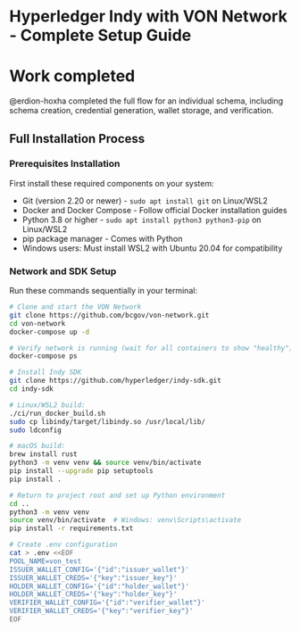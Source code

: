 # Hyperledger Indy with VON Network - Complete Setup Guide

# Work completed
@erdion-hoxha completed the full flow for an individual schema, including schema creation, credential generation, wallet storage, and verification.

## Full Installation Process

### Prerequisites Installation
First install these required components on your system:
- Git (version 2.20 or newer) - `sudo apt install git` on Linux/WSL2
- Docker and Docker Compose - Follow official Docker installation guides
- Python 3.8 or higher - `sudo apt install python3 python3-pip` on Linux/WSL2
- pip package manager - Comes with Python
- Windows users: Must install WSL2 with Ubuntu 20.04 for compatibility

### Network and SDK Setup
Run these commands sequentially in your terminal:

```bash
# Clone and start the VON Network
git clone https://github.com/bcgov/von-network.git
cd von-network
docker-compose up -d

# Verify network is running (wait for all containers to show "healthy")
docker-compose ps

# Install Indy SDK
git clone https://github.com/hyperledger/indy-sdk.git
cd indy-sdk

# Linux/WSL2 build:
./ci/run_docker_build.sh
sudo cp libindy/target/libindy.so /usr/local/lib/
sudo ldconfig

# macOS build:
brew install rust
python3 -m venv venv && source venv/bin/activate
pip install --upgrade pip setuptools
pip install .

# Return to project root and set up Python environment
cd ..
python3 -m venv venv
source venv/bin/activate  # Windows: venv\Scripts\activate
pip install -r requirements.txt

# Create .env configuration
cat > .env <<EOF
POOL_NAME=von_test
ISSUER_WALLET_CONFIG='{"id":"issuer_wallet"}'
ISSUER_WALLET_CREDS='{"key":"issuer_key"}'
HOLDER_WALLET_CONFIG='{"id":"holder_wallet"}'
HOLDER_WALLET_CREDS='{"key":"holder_key"}'
VERIFIER_WALLET_CONFIG='{"id":"verifier_wallet"}'
VERIFIER_WALLET_CREDS='{"key":"verifier_key"}'
EOF
